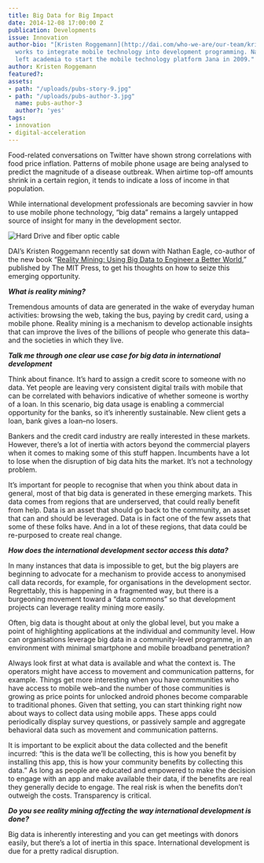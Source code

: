 ```yaml
---
title: Big Data for Big Impact
date: 2014-12-08 17:00:00 Z
publication: Developments
issue: Innovation
author-bio: "[Kristen Roggemann](http://dai.com/who-we-are/our-team/kristen-roggemann)
  works to integrate mobile technology into development programming. Nathan Eagle
  left academia to start the mobile technology platform Jana in 2009."
author: Kristen Roggemann
featured?: 
assets:
- path: "/uploads/pubs-story-9.jpg"
- path: "/uploads/pubs-author-3.jpg"
  name: pubs-author-3
  author?: 'yes'
tags:
- innovation
- digital-acceleration
---
```


<p>Food-related conversations on Twitter have shown strong correlations with food price inflation. Patterns of mobile phone usage are being analysed to predict the magnitude of a disease outbreak. When airtime top-off amounts shrink in a certain region, it tends to indicate a loss of income in that population.
</p>



<p>While international development professionals are becoming savvier in how to use mobile phone technology, “big data” remains a largely untapped source of insight for many in the development sector.
</p>

![Hard Drive and fiber optic cable](/uploads/pubs-story-9.jpg "Photo credit: flickr.com/photos/nickwheeleroz") 

<p>DAI’s Kristen Roggemann recently sat down with Nathan Eagle, co-author of the new book “<a href="http://mitpress.mit.edu/books/reality-mining">Reality Mining: Using Big Data to Engineer a Better World</a>,” published by The MIT Press, to get his thoughts on how to seize this emerging opportunity.
</p>

<p><strong><em>What is reality mining?</em></strong></p>

<p>Tremendous amounts of data are generated in the wake of everyday human activities: browsing the web, taking the bus, paying by credit card, using a mobile phone. Reality mining is a mechanism to develop actionable insights that can improve the lives of the billions of people who generate this data–and the societies in which they live.
</p>

<p><strong><em>Talk me through one clear use case for big data in international development</em></strong></p>

<p>Think about finance. It’s hard to assign a credit score to someone with no data. Yet people are leaving very consistent digital trails with mobile that can be correlated with behaviors indicative of whether someone is worthy of a loan. In this scenario, big data usage is enabling a commercial opportunity for the banks, so it’s inherently sustainable. New client gets a loan, bank gives a loan–no losers.
</p>

<p>Bankers and the credit card industry are really interested in these markets. However, there’s a lot of inertia with actors beyond the commercial players when it comes to making some of this stuff happen. Incumbents have a lot to lose when the disruption of big data hits the market. It’s not a technology problem.
</p>

<p>It’s important for people to recognise that when you think about data in general, most of that big data is generated in these emerging markets. This data comes from regions that are underserved, that could really benefit from help. Data is an asset that should go back to the community, an asset that can and should be leveraged. Data is in fact one of the few assets that some of these folks have. And in a lot of these regions, that data could be re-purposed to create real change.
</p>

<p><strong><em>How does the international development sector access this data?</em></strong></p>

<p>In many instances that data is impossible to get, but the big players are beginning to advocate for a mechanism to provide access to anonymised call data records, for example, for organisations in the development sector. Regrettably, this is happening in a fragmented way, but there is a burgeoning movement toward a “data commons” so that development projects can leverage reality mining more easily.
</p>

<p>Often, big data is thought about at only the global level, but you make a point of highlighting applications at the individual and community level. How can organisations leverage big data in a community-level programme, in an environment with minimal smartphone and mobile broadband penetration?
</p>

<p>Always look first at what data is available and what the context is. The operators might have access to movement and communication patterns, for example. Things get more interesting when you have communities who have access to mobile web–and the number of those communities is growing as price points for unlocked android phones become comparable to traditional phones. Given that setting, you can start thinking right now about ways to collect data using mobile apps. These apps could periodically display survey questions, or passively sample and aggregate behavioral data such as movement and communication patterns.
</p>

<p>It is important to be explicit about the data collected and the benefit incurred: “this is the data we’ll be collecting, this is how you benefit by installing this app, this is how your community benefits by collecting this data.” As long as people are educated and empowered to make the decision to engage with an app and make available their data, if the benefits are real they generally decide to engage. The real risk is when the benefits don’t outweigh the costs. Transparency is critical.
</p>

<p><strong><em>Do you see reality mining affecting the way international development is done?</em></strong></p>

<p>Big data is inherently interesting and you can get meetings with donors easily, but there’s a lot of inertia in this space. International development is due for a pretty radical disruption.
</p>
